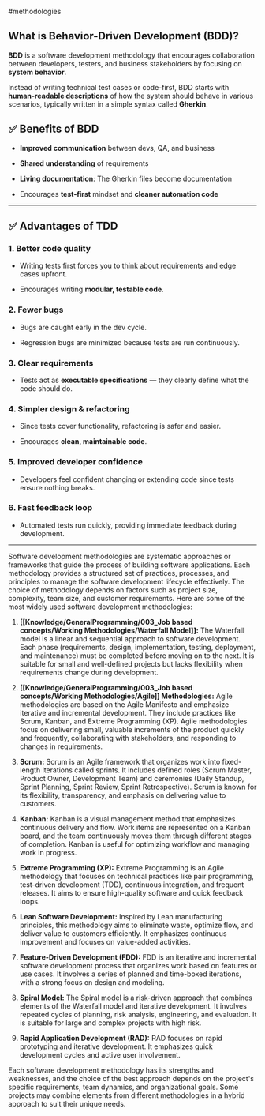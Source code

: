 #methodologies

## What is Behavior-Driven Development (BDD)?

**BDD** is a software development methodology that encourages collaboration between developers, testers, and business stakeholders by focusing on **system behavior**.

Instead of writing technical test cases or code-first, BDD starts with **human-readable descriptions** of how the system should behave in various scenarios, typically written in a simple syntax called **Gherkin**.

## ✅ Benefits of BDD

- **Improved communication** between devs, QA, and business
    
- **Shared understanding** of requirements
    
- **Living documentation**: The Gherkin files become documentation
    
- Encourages **test-first** mindset and **cleaner automation code**


---------------------

## ✅ Advantages of TDD

### 1. **Better code quality**

- Writing tests first forces you to think about requirements and edge cases upfront.
    
- Encourages writing **modular, testable code**.
    

### 2. **Fewer bugs**

- Bugs are caught early in the dev cycle.
    
- Regression bugs are minimized because tests are run continuously.
    

### 3. **Clear requirements**

- Tests act as **executable specifications** — they clearly define what the code should do.
    

### 4. **Simpler design & refactoring**

- Since tests cover functionality, refactoring is safer and easier.
    
- Encourages **clean, maintainable code**.
    

### 5. **Improved developer confidence**

- Developers feel confident changing or extending code since tests ensure nothing breaks.
    

### 6. **Fast feedback loop**

- Automated tests run quickly, providing immediate feedback during development.
    

---



Software development methodologies are systematic approaches or frameworks that guide the process of building software applications. Each methodology provides a structured set of practices, processes, and principles to manage the software development lifecycle effectively. The choice of methodology depends on factors such as project size, complexity, team size, and customer requirements. Here are some of the most widely used software development methodologies:

1.  **[[Knowledge/GeneralProgramming/003_Job based concepts/Working Methodologies/Waterfall Model]]:** The Waterfall model is a linear and sequential approach to software development. Each phase (requirements, design, implementation, testing, deployment, and maintenance) must be completed before moving on to the next. It is suitable for small and well-defined projects but lacks flexibility when requirements change during development.
    
2.  **[[Knowledge/GeneralProgramming/003_Job based concepts/Working Methodologies/Agile]] Methodologies:** Agile methodologies are based on the Agile Manifesto and emphasize iterative and incremental development. They include practices like Scrum, Kanban, and Extreme Programming (XP). Agile methodologies focus on delivering small, valuable increments of the product quickly and frequently, collaborating with stakeholders, and responding to changes in requirements.
    
3.  **Scrum:** Scrum is an Agile framework that organizes work into fixed-length iterations called sprints. It includes defined roles (Scrum Master, Product Owner, Development Team) and ceremonies (Daily Standup, Sprint Planning, Sprint Review, Sprint Retrospective). Scrum is known for its flexibility, transparency, and emphasis on delivering value to customers.
    
4.  **Kanban:** Kanban is a visual management method that emphasizes continuous delivery and flow. Work items are represented on a Kanban board, and the team continuously moves them through different stages of completion. Kanban is useful for optimizing workflow and managing work in progress.
    
5.  **Extreme Programming (XP):** Extreme Programming is an Agile methodology that focuses on technical practices like pair programming, test-driven development (TDD), continuous integration, and frequent releases. It aims to ensure high-quality software and quick feedback loops.
    
6.  **Lean Software Development:** Inspired by Lean manufacturing principles, this methodology aims to eliminate waste, optimize flow, and deliver value to customers efficiently. It emphasizes continuous improvement and focuses on value-added activities.
    
7.  **Feature-Driven Development (FDD):** FDD is an iterative and incremental software development process that organizes work based on features or use cases. It involves a series of planned and time-boxed iterations, with a strong focus on design and modeling.
    
8.  **Spiral Model:** The Spiral model is a risk-driven approach that combines elements of the Waterfall model and iterative development. It involves repeated cycles of planning, risk analysis, engineering, and evaluation. It is suitable for large and complex projects with high risk.
    
    
9.  **Rapid Application Development (RAD):** RAD focuses on rapid prototyping and iterative development. It emphasizes quick development cycles and active user involvement.
    

Each software development methodology has its strengths and weaknesses, and the choice of the best approach depends on the project's specific requirements, team dynamics, and organizational goals. Some projects may combine elements from different methodologies in a hybrid approach to suit their unique needs.

